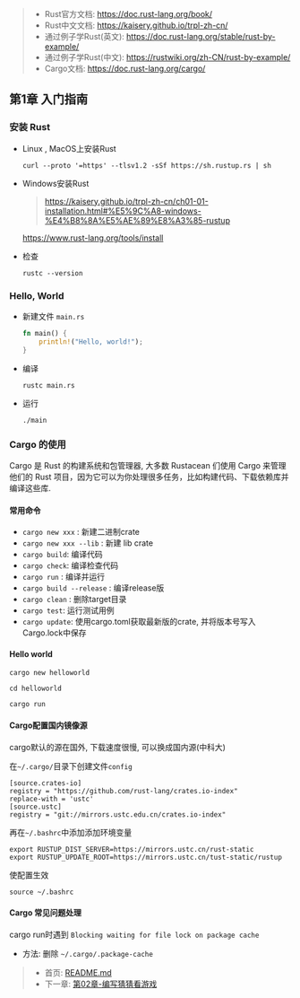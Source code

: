 
> - Rust官方文档: https://doc.rust-lang.org/book/
> - Rust中文文档: https://kaisery.github.io/trpl-zh-cn/
> - 通过例子学Rust(英文): https://doc.rust-lang.org/stable/rust-by-example/
> - 通过例子学Rust(中文): https://rustwiki.org/zh-CN/rust-by-example/
> - Cargo文档: https://doc.rust-lang.org/cargo/



## 第1章  入门指南

### 安装 Rust
- Linux , MacOS上安装Rust
    ```shell
    curl --proto '=https' --tlsv1.2 -sSf https://sh.rustup.rs | sh
    ```

- Windows安装Rust
    > https://kaisery.github.io/trpl-zh-cn/ch01-01-installation.html#%E5%9C%A8-windows-%E4%B8%8A%E5%AE%89%E8%A3%85-rustup
    
    https://www.rust-lang.org/tools/install
    
- 检查
    ```
    rustc --version
    ```

### Hello, World

- 新建文件 `main.rs`
    ```rust
    fn main() {
        println!("Hello, world!");
    }
    ```

- 编译
    ```
    rustc main.rs
    ```
- 运行 
    ```
    ./main
    ```

### Cargo 的使用
Cargo 是 Rust 的构建系统和包管理器, 大多数 Rustacean 们使用 Cargo 来管理他们的 Rust 项目，因为它可以为你处理很多任务，比如构建代码、下载依赖库并编译这些库.

#### 常用命令
  
  - `cargo new xxx` :    新建二进制crate
  - `cargo new xxx --lib` :  新建 lib crate
  - `cargo build`:  编译代码
  - `cargo check`:  编译检查代码
  - `cargo run` :  编译并运行
  - `cargo build --release` :  编译release版
  - `cargo clean` : 删除target目录
  - `cargo test`: 运行测试用例
  - `cargo update`: 使用cargo.toml获取最新版的crate, 并将版本号写入Cargo.lock中保存
  

#### Hello world
  
  ```
  cargo new helloworld

  cd helloworld

  cargo run

  ```

#### Cargo配置国内镜像源

cargo默认的源在国外, 下载速度很慢, 可以换成国内源(中科大)

在`~/.cargo/`目录下创建文件`config`

```
[source.crates-io]
registry = "https://github.com/rust-lang/crates.io-index"
replace-with = 'ustc'
[source.ustc]
registry = "git://mirrors.ustc.edu.cn/crates.io-index"
```

再在`~/.bashrc`中添加添加环境变量

```
export RUSTUP_DIST_SERVER=https://mirrors.ustc.cn/rust-static
export RUSTUP_UPDATE_ROOT=https://mirrors.ustc.cn/tust-static/rustup
```

使配置生效

`source ~/.bashrc`


#### Cargo 常见问题处理
  
cargo run时遇到 `Blocking waiting for file lock on package cache` 
- 方法: 删除 `~/.cargo/.package-cache`


> - 首页: [README.md](../README.md)
> - 下一章: [第02章-编写猜猜看游戏](./第02章-编写猜猜看游戏.md)